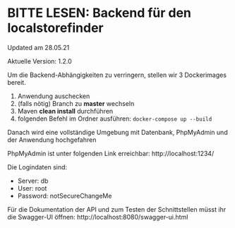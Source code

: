 # BITTE LESEN: Backend für den localstorefinder

Updated am 28.05.21

Aktuelle Version: 1.2.0

Um die Backend-Abhängigkeiten zu verringern, stellen wir 3 Dockerimages bereit.

1. Anwendung auschecken
2. (falls nötig) Branch zu **master** wechseln
3. Maven **clean install** durchführen
4. folgenden Befehl im Ordner ausführen:
   ``docker-compose up --build``

Danach wird eine vollständige Umgebung mit Datenbank, PhpMyAdmin und der Anwendung hochgefahren

PhpMyAdmin ist unter folgenden Link erreichbar:
http://localhost:1234/

Die Logindaten sind:

* Server: db
* User: root
* Password: notSecureChangeMe

Für die Dokumentation der API und zum Testen der Schnittstellen müsst ihr die Swagger-UI öffnen:
http://localhost:8080/swagger-ui.html
